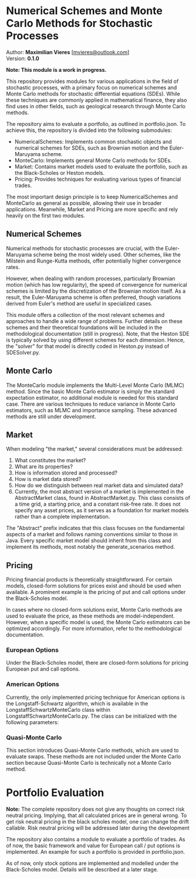 # Numerical Schemes and Monte Carlo Methods for Stochastic Processes
Author: **Maximilian Vieres** [mvieres@outlook.com]\
Version: **0.1.0**

**Note: This module is a work in progress.**

This repository provides modules for various applications in the field of stochastic processes, with a primary focus on numerical schemes and Monte Carlo methods for stochastic differential equations (SDEs). While these techniques are commonly applied in mathematical finance, they also find uses in other fields, such as geological research through Monte Carlo methods.

The repository aims to evaluate a portfolio, as outlined in portfolio.json. To achieve this, the repository is divided into the following submodules:

- NumericalSchemes: Implements common stochastic objects and numerical schemes for SDEs, such as Brownian motion and the Euler-Maruyama scheme.
- MonteCarlo: Implements general Monte Carlo methods for SDEs.
- Market: Contains market models used to evaluate the portfolio, such as the Black-Scholes or Heston models.
- Pricing: Provides techniques for evaluating various types of financial trades.

The most important design principle is to keep NumericalSchemes and MonteCarlo as general as possible, allowing their use in broader applications. Meanwhile, Market and Pricing are more specific and rely heavily on the first two modules.

## Numerical Schemes
Numerical methods for stochastic processes are crucial, with the Euler-Maruyama scheme being the most widely used. Other schemes, like the Milstein and Runge-Kutta methods, offer potentially higher convergence rates.

However, when dealing with random processes, particularly Brownian motion (which has low regularity), the speed of convergence for numerical schemes is limited by the discretization of the Brownian motion itself. As a result, the Euler-Maruyama scheme is often preferred, though variations derived from Euler's method are useful in specialized cases.

This module offers a collection of the most relevant schemes and approaches to handle a wide range of problems. Further details on these schemes and their theoretical foundations will be included in the methodological documentation (still in progress).
Note, that the Heston SDE is typically solved by using different schemes for each dimension. Hence, the "solver" for that model is directly coded in Heston.py instead of SDESolver.py.

## Monte Carlo
The MonteCarlo module implements the Multi-Level Monte Carlo (MLMC) method. Since the basic Monte Carlo estimator is simply the standard expectation estimator, no additional module is needed for this standard case.
There are various techniques to reduce variance in Monte Carlo estimators, such as MLMC and importance sampling. These advanced methods are still under development.

## Market
When modeling "the market," several considerations must be addressed:

1) What constitutes the market?
2) What are its properties?
3) How is information stored and processed?
4) How is market data stored?
5) How do we distinguish between real market data and simulated data?
6) Currently, the most abstract version of a market is implemented in the AbstractMarket class, found in AbstractMarket.py. This class consists of a time grid, a starting price, and a constant risk-free rate. It does not specify any asset prices, as it serves as a foundation for market models rather than a complete implementation.

The "Abstract" prefix indicates that this class focuses on the fundamental aspects of a market and follows naming conventions similar to those in Java. Every specific market model should inherit from this class and implement its methods, most notably the generate_scenarios method.

## Pricing
Pricing financial products is theoretically straightforward. For certain models, closed-form solutions for prices exist and should be used when available. A prominent example is the pricing of put and call options under the Black-Scholes model.

In cases where no closed-form solutions exist, Monte Carlo methods are used to evaluate the price, as these methods are model-independent. However, when a specific model is used, the Monte Carlo estimators can be optimized accordingly. For more information, refer to the methodological documentation.

### European Options
Under the Black-Scholes model, there are closed-form solutions for pricing European put and call options.

### American Options
Currently, the only implemented pricing technique for American options is the Longstaff-Schwartz algorithm, which is available in the LongstaffSchwartzMonteCarlo class within LongstaffSchwartzMonteCarlo.py. The class can be initialized with the following parameters:

### Quasi-Monte Carlo
This section introduces Quasi-Monte Carlo methods, which are used to evaluate swaps. These methods are not included under the Monte Carlo section because Quasi-Monte Carlo is technically not a Monte Carlo method.

# Portfolio Evaluation

**Note:** The complete repository does not give any thoughts on correct risk neutral pricing. Implying, that all calculated prices are in general wrong. To get risk neutral pricing in the black scholes model, one can change the drift callable. Risk neutral pricing will be addressed later during the development

The repository also contains a module to evaluate a portfolio of trades. As of now, the basic framework and value for European call / put options is implemented.
An example for such a portfolio is provided in portfolio.json.

As of now, only stock options are implemented and modelled under the Black-Scholes model. Details will be described at a later stage.